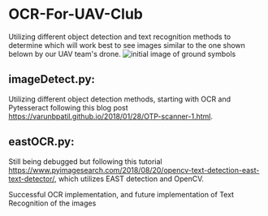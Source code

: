 # OCR-For-UAV-Club
Utilizing different object detection and text recognition methods to determine which will work best to see images similar to the one shown belown by our UAV team's drone.
![initial image of ground symbols](OCR-For-UAV-Club/testImages/DJI_0001.JPG)

## imageDetect.py: 
Utilizing different object detection methods, starting with OCR and Pytesseract following this blog post https://varunbpatil.github.io/2018/01/28/OTP-scanner-1.html.

## eastOCR.py: 
Still being debugged but following this tutorial https://www.pyimagesearch.com/2018/08/20/opencv-text-detection-east-text-detector/, which utilizes EAST detection and OpenCV.

Successful OCR implementation, and future implementation of Text Recognition of the images
